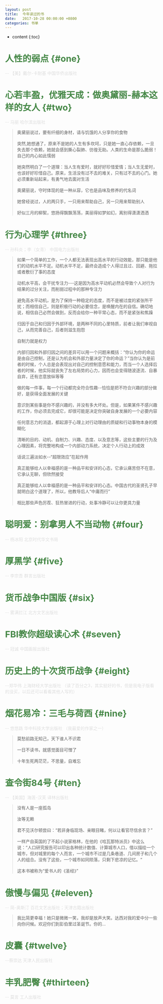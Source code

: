 ```yaml
---
layout: post
title:  今年读过的书
date:   2017-10-28 00:00:00 +0800
categories: 书单
---
```


* content
{:toc}


人性的弱点			{#one}
====================================
<p class='book-info'> -- 【美】戴尔-卡耐基 中国华侨出版社</p>


心若丰盈，优雅天成：做奥黛丽-赫本这样的女人			{#two}
====================================
<p class='book-info'> -- 马丽 哈尔滨出版社</p>
<blockquote class="margin-top-20">
    <p>
        奥黛丽说过，要有纤细的身材，请与饥饿的人分享你的食物
        <br/><br/>
        突然,她想通了，原来不是她的人生有多坎坷，只是她一直心存依赖，一旦失去那个依赖，她就会感到撕心裂肺、彷徨无助。人类的生命是那么脆弱！自己的内心如此懦弱
        <br/><br/>
        她突然明白了一个道理：当人生有爱时，就好好珍惜爱情；当人生无爱时，也该好好珍惜自己。原来，生活没有过不去的难关，只有过不去的心门。她必须重新站起来，有勇气地去面对生活
        <br/><br/>
        奥黛丽说，守时体现的是一种从容，它也是品味及修养的代名词
        <br/><br/>
        她曾经说过，人的两只手，一只用来帮助自己，另一只用来帮助别人
        <br/><br/>
        好似三月的柳絮，悠扬得飘飘荡荡，美丽得如梦如幻，离别得潇潇洒洒
    </p>
</blockquote>


行为心理学			{#three}
====================================
<p class='book-info'> -- 孙科炎；李（女青） 中国电力出版社</p>
<blockquote class="margin-top-20">
    <p>
        如果一个简单的工作，一个人都无法表现出高水平的行动效能，那只能是他们的动机水平不足。动机水平不足，最终会造成个人得过且过、回避、拖拉或者敷衍了事的态度
        <br/><br/>
        动机水平高，会干扰专注力---这是因为高水平动机必然会导致个人对行为结果的过分关注，而削弱过程中的那种专注力
        <br/><br/>
        避免高水平动机，是为了保持一种稳定的态度，而不是被过度的紧张所干扰；而相信自己，则是积极行动的必要信念，是唤醒内在的自信。确切地说，相信自己必然会做到，反而会给你一种平常心态，而不是紧张和焦躁
        <br/><br/>
        归因于自己和归因于外部环境，是两种不同的心里特质，前者让我们审视自己，从而完善自己，后者则滋生抱怨
        <br/><br/>
        自制力就是权力
        <br/><br/>
        内部归因和外部归因之间的差异可以用一个问题来概括：“你认为你的命运是由自己控制，还是认为机会和外部力量决定了你的命运？”当你认为是前者的时候，个人总是会表现出对自己的控制意愿和能力，而当一个人选择后者的时候，他实际就丧失了左右局势的心力，因而也会变得随波逐流、自暴自弃，还有恣意放纵等等
        <br/><br/>
        做的每一件事，每一个行动都完全符合性趣--恰恰是把不符合兴趣的部分做好，是获得全面发展的关键
        <br/><br/>
        意识到某些事是你不感兴趣的，并没有多大坏处。但是，如果某件不感兴趣的工作，你必须去完成它，却很可能是决定你突破自身发展的一个必要内容
        <br/><br/>
        任何意志力的消退，都起源于心理上对行动理由的质疑和行动事物本身的模糊化
        <br/><br/>
        清晰的目的、动机、自制力、兴趣、态度、以及意志等，这些主要的行为及心理因素，将完整地构成一个内部动力系统，决定个人行动上的成效
        <br/><br/>
        话说三遍淡如水--“超限效应”在起作用
        <br/><br/>
        真正能够给人以幸福感的是一种品平和安详的心态，它承认痛苦但不在意，它承认无聊，但欣然接受
        <br/><br/>
        真正能够给人以幸福感的是一种品平和安详的心态。中国古代的圣贤孔子早就明白这个道理了，所以，他教导后人“中庸而行”
        <br/><br/>
        相比那些声色厉茬、狂热冒进的行动，处事冷静可以让你更具力量
    </p>
</blockquote>


聪明爱：别拿男人不当动物 			{#four}
====================================
<p class='book-info'>-- 杨冰阳 北京时代华文书局</p>


厚黑学			{#five}
====================================
<p class='book-info'>-- 李宗吾 群言出版社</p>


货币战争中国版			{#six}
====================================
<p class='book-info'>-- 雾满拦江 北方文艺出版社</p>


FBI教你超级读心术			{#seven}
====================================
<p class='book-info'>-- 冠诚 中国画报出版社</p>


历史上的十次货币战争			{#eight}
====================================
<p class='book-info'>--郑华伟 上海财经大学出版社 （读了百分之3，其实挺好的书，但是我电子版看的没买，以后还可以看看其他人写的）</p>


烟花易冷：三毛与荷西			{#nine}
====================================
<p class='book-info'>-- 悠悠路  华中科技大学出版社 （我最爱的作家之一）</p>
<blockquote class="margin-top-20">
    <p>
        莫愁前路无知己，天下谁人不识君
        <br/><br/>
        一日不读书，就感觉面目可憎了
        <br/><br/>
        十年生死两茫茫，不思量，自难忘
    </p>
</blockquote>


查令街84号			{#ten}
====================================
<p class='book-info'> -- 【美国】海莲-汉芙  译林出版社</p>
<blockquote class="margin-top-20">
    <p>
        没有人是一座孤岛
        <br/><br/>
        汝等无赖
        <br/><br/>
        君不见沃尔顿尝曰：“若非身临现场、亲眼目睹，何以让看官尽信余言？”
        <br/><br/>
        一样产自英国的了不起小说家格林，在他的《哈瓦那特派员》中这么说：“人口研究报告可以印出各种统计数值、计算城市人口，借以描绘一个城市，但对城里的每个人而言，一个城市不过是几条巷道、几间房子和几个人的组合。没有了这些，一个城市如同陨落，只剩下悲凉的记忆。“
        <br/><br/>
        这本书被称为“爱书人的《圣经》”
    </p>
</blockquote>


傲慢与偏见			{#eleven}
====================================
<p class='book-info'>-- 简-奥斯汀  百花文艺出版社；天津古籍出版社</p>
<blockquote class="margin-top-20">
    <p>
        我比简更幸福！她只是微微一笑，我却是放声大笑。达西对我的爱中分一些向你问候。欢迎你们到彭伯里过圣诞节。你的...
    </p>
</blockquote>


皮囊			{#twelve}
====================================
<p class='book-info'>--蔡崇达  天津人民出版社</p>


丰乳肥臀			{#thirteen}
====================================
<p class='book-info'>-- 莫言 工人出版社</p>

<style>
h1 {
    font-size:1.8rem;
    color:#468847
}
.book-info {
    color:#ddd
}
</style>





